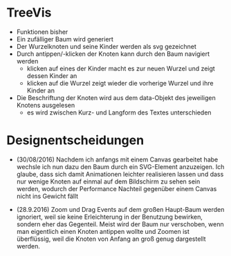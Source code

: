 # TreeVis
 - Funktionen bisher
  - Ein zufälliger Baum wird generiert
  - Der Wurzelknoten und seine Kinder werden als svg gezeichnet
  - Durch antippen/-klicken der Knoten kann durch den Baum navigiert werden
  	- klicken auf eines der Kinder macht es zur neuen Wurzel und zeigt dessen Kinder an
  	- klicken auf die Wurzel zeigt wieder die vorherige Wurzel und ihre Kinder an
  - Die Beschriftung der Knoten wird aus dem data-Objekt des jeweiligen Knotens ausgelesen
  	- es wird zwischen Kurz- und Langform des Textes unterschieden

# Designentscheidungen
 - (30/08/2016) Nachdem ich anfangs mit einem Canvas gearbeitet habe wechsle ich nun dazu den Baum durch ein SVG-Element anzuzeigen. Ich glaube, dass sich damit Animationen leichter realisieren lassen und dass nur wenige Knoten auf einmal auf dem Bildschirm zu sehen sein werden, wodurch der Performance Nachteil gegenüber einem Canvas nicht ins Gewicht fällt

 - (28.9.2016) Zoom und Drag Events auf dem großen Haupt-Baum werden ignoriert, weil sie keine Erleichterung in der Benutzung bewirken, sondern eher das Gegenteil. Meist wird der Baum nur verschoben, wenn man eigentlich einen Knoten antippen wollte und Zoomen ist überflüssig, weil die Knoten von Anfang an groß genug dargestellt werden.
